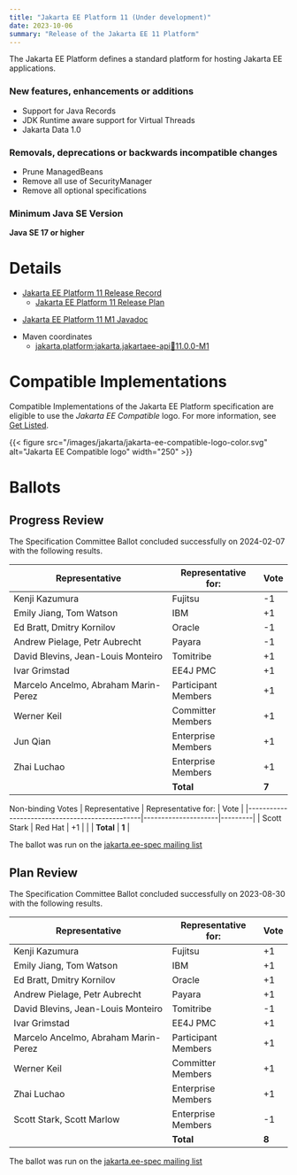 ```yaml
---
title: "Jakarta EE Platform 11 (Under development)"
date: 2023-10-06
summary: "Release of the Jakarta EE 11 Platform"
---
```

The Jakarta EE Platform defines a standard platform for hosting Jakarta EE applications.

### New features, enhancements or additions
<!-- List here -->
* Support for Java Records 
* JDK Runtime aware support for Virtual Threads
* Jakarta Data 1.0

### Removals, deprecations or backwards incompatible changes
<!-- List here -->
* Prune ManagedBeans
* Remove all use of SecurityManager
* Remove all optional specifications

### Minimum Java SE Version
<!-- Specify the minimum required Java SE version for this specification -->
**Java SE 17 or higher**

# Details

* [Jakarta EE Platform 11 Release Record](https://projects.eclipse.org/projects/ee4j.jakartaee-platform/releases/11)
  * [Jakarta EE Platform 11 Release Plan](https://jakartaee.github.io/platform/jakartaee11/JakartaEE11ReleasePlan)
<!--
* [Jakarta EE Platform 11 M1 Specification Document](./jakarta-platform-spec-11.0.pdf) (PDF)
* [Jakarta EE Platform 11 M1 Specification Document](./jakarta-platform-spec-11.0.html) (HTML)
-->
* [Jakarta EE Platform 11 M1 Javadoc](./apidocs)
<!--
* [Jakarta EE Platform 11 TCK](https://download.eclipse.org/jakartaee/platform/11/jakarta-jakartaeetck-11.0.0.zip) ([sig]
(https://download.eclipse.org/jakartaee/platform/11/jakarta-jakartaeetck-11.0.0.zip.sig),[sha](https://download.eclipse.org/jakartaee/platform/11/jakarta-jakartaeetck-11.0.0.zip.sha256),[pub](https://jakarta.ee/specifications/jakartaee-spec-committee.pub))
-->
  * Maven coordinates
    * [jakarta.platform:jakarta.jakartaee-api:jar:11.0.0-M1](https://search.maven.org/artifact/jakarta.platform/jakarta.jakartaee-api/11.0.0-M1/jar)

# Compatible Implementations

Compatible Implementations of the Jakarta EE Platform specification are eligible to use the _Jakarta EE Compatible_ logo. For more information, see [Get Listed](/compatibility/get-listed/).

{{< figure src="/images/jakarta/jakarta-ee-compatible-logo-color.svg" alt="Jakarta EE Compatible logo" width="250" >}}

<!--* [Jakarta EE 11 Compatible Implementations](https://jakarta.ee/compatibility/certification/11/)-->

# Ballots

<!--## Release Review-->

## Progress Review

The Specification Committee Ballot concluded successfully on 2024-02-07 with the following results.

| Representative                                 | Representative for: |  Vote   |
|------------------------------------------------|---------------------|---------|
| Kenji Kazumura                                 | Fujitsu             |   -1    |
| Emily Jiang, Tom Watson                        | IBM                 |   +1    |
| Ed Bratt, Dmitry Kornilov                      | Oracle              |   -1    |
| Andrew Pielage, Petr Aubrecht                  | Payara              |   -1    |
| David Blevins, Jean-Louis Monteiro             | Tomitribe           |   +1    |
| Ivar Grimstad                                  | EE4J PMC            |   +1    |
| Marcelo Ancelmo, Abraham Marin-Perez           | Participant Members |   +1    |
| Werner Keil                                    | Committer Members   |   +1    |
| Jun Qian                                       | Enterprise Members  |   +1    |
| Zhai Luchao                                    | Enterprise Members  |   +1    |
|                                                | **Total**           |  **7**  |

Non-binding Votes
| Representative                                 | Representative for: |  Vote   |
|------------------------------------------------|---------------------|---------|
| Scott Stark                                    | Red Hat             |   +1    |
|                                                | **Total**           |  **1**  |

The ballot was run on the [jakarta.ee-spec mailing list](https://www.eclipse.org/lists/jakarta.ee-spec/msg03173.html)

## Plan Review

The Specification Committee Ballot concluded successfully on 2023-08-30 with the following results.

| Representative                                 | Representative for: |  Vote   |
|------------------------------------------------|---------------------|---------|
| Kenji Kazumura                                 | Fujitsu             |   +1    |
| Emily Jiang, Tom Watson                        | IBM                 |   +1    |
| Ed Bratt, Dmitry Kornilov                      | Oracle              |   +1    |
| Andrew Pielage, Petr Aubrecht                  | Payara              |   +1    |
| David Blevins, Jean-Louis Monteiro             | Tomitribe           |   -1    |
| Ivar Grimstad                                  | EE4J PMC            |   +1    |
| Marcelo Ancelmo, Abraham Marin-Perez           | Participant Members |   +1    |
| Werner Keil                                    | Committer Members   |   +1    |
| Zhai Luchao                                    | Enterprise Members  |   +1    |
| Scott Stark, Scott Marlow                      | Enterprise Members  |   -1    |
|                                                | **Total**           |  **8**  |

The ballot was run on the [jakarta.ee-spec mailing list](https://www.eclipse.org/lists/jakarta.ee-spec/msg03112.html)

